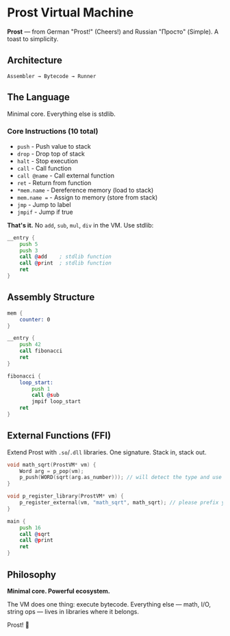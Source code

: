 # Prost Virtual Machine

**Prost** — from German "Prost!" (Cheers!) and Russian "Просто" (Simple). A toast to simplicity.

## Architecture

```
Assembler → Bytecode → Runner
```

## The Language

Minimal core. Everything else is stdlib.

### Core Instructions (10 total)

- `push` - Push value to stack
- `drop` - Drop top of stack
- `halt` - Stop execution
- `call` - Call function
- `call @name` - Call external function
- `ret` - Return from function
- `*mem.name` - Dereference memory (load to stack)
- `mem.name =` - Assign to memory (store from stack) 
- `jmp` - Jump to label
- `jmpif` - Jump if true

**That's it.** No `add`, `sub`, `mul`, `div` in the VM. Use stdlib:

```asm
__entry {
    push 5
    push 3
    call @add    ; stdlib function
    call @print  ; stdlib function
    ret
}
```

## Assembly Structure

```asm
mem {
    counter: 0
}

__entry {
    push 42
    call fibonacci
    ret
}

fibonacci {
    loop_start:
        push 1
        call @sub
        jmpif loop_start
    ret
}
```

## External Functions (FFI)

Extend Prost with `.so`/`.dll` libraries. One signature. Stack in, stack out.

```c
void math_sqrt(ProstVM* vm) {
    Word arg = p_pop(vm);
    p_push(WORD(sqrt(arg.as_number))); // will detect the type and use the right function
}

void p_register_library(ProstVM* vm) {
    p_register_external(vm, "math_sqrt", math_sqrt); // please prefix your functions with a specific prefix to avoid conflicts
}
```

```asm
main {
    push 16
    call @sqrt
    call @print
    ret
}
```

## Philosophy

**Minimal core. Powerful ecosystem.**

The VM does one thing: execute bytecode. Everything else — math, I/O, string ops — lives in libraries where it belongs.

Prost! 🍻